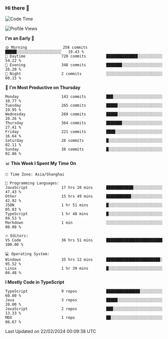 ### Hi there 👋

<!--
**waynelwz/waynelwz** is a ✨ _special_ ✨ repository because its `README.md` (this file) appears on your GitHub profile.

Here are some ideas to get you started:

- 🔭 I’m currently working on ...
- 🌱 I’m currently learning ...
- 👯 I’m looking to collaborate on ...
- 🤔 I’m looking for help with ...
- 💬 Ask me about ...
- 📫 How to reach me: ...
- 😄 Pronouns: ...
- ⚡ Fun fact: ...
-->

<!--START_SECTION:waka-->
![Code Time](http://img.shields.io/badge/Code%20Time-2%2C501%20hrs%2015%20mins-blue)

![Profile Views](http://img.shields.io/badge/Profile%20Views-1-blue)

**I'm an Early 🐤** 

```text
🌞 Morning                258 commits         █████░░░░░░░░░░░░░░░░░░░░   19.43 % 
🌆 Daytime                720 commits         ██████████████░░░░░░░░░░░   54.22 % 
🌃 Evening                348 commits         ███████░░░░░░░░░░░░░░░░░░   26.20 % 
🌙 Night                  2 commits           ░░░░░░░░░░░░░░░░░░░░░░░░░   00.15 % 
```
📅 **I'm Most Productive on Thursday** 

```text
Monday                   143 commits         ███░░░░░░░░░░░░░░░░░░░░░░   10.77 % 
Tuesday                  265 commits         █████░░░░░░░░░░░░░░░░░░░░   19.95 % 
Wednesday                269 commits         █████░░░░░░░░░░░░░░░░░░░░   20.26 % 
Thursday                 364 commits         ███████░░░░░░░░░░░░░░░░░░   27.41 % 
Friday                   221 commits         ████░░░░░░░░░░░░░░░░░░░░░   16.64 % 
Saturday                 28 commits          █░░░░░░░░░░░░░░░░░░░░░░░░   02.11 % 
Sunday                   38 commits          █░░░░░░░░░░░░░░░░░░░░░░░░   02.86 % 
```


📊 **This Week I Spent My Time On** 

```text
🕑︎ Time Zone: Asia/Shanghai

💬 Programming Languages: 
JavaScript               17 hrs 28 mins      ████████████░░░░░░░░░░░░░   47.43 % 
Other                    15 hrs 49 mins      ███████████░░░░░░░░░░░░░░   42.92 % 
JSON                     1 hr 51 mins        █░░░░░░░░░░░░░░░░░░░░░░░░   05.03 % 
TypeScript               1 hr 40 mins        █░░░░░░░░░░░░░░░░░░░░░░░░   04.53 % 
Markdown                 1 min               ░░░░░░░░░░░░░░░░░░░░░░░░░   00.08 % 

🔥 Editors: 
VS Code                  36 hrs 51 mins      █████████████████████████   100.00 % 

💻 Operating System: 
Windows                  35 hrs 12 mins      ████████████████████████░   95.52 % 
Linux                    1 hr 39 mins        █░░░░░░░░░░░░░░░░░░░░░░░░   04.48 % 
```

**I Mostly Code in TypeScript** 

```text
TypeScript               9 repos             ███████████████░░░░░░░░░░   60.00 % 
Java                     3 repos             █████░░░░░░░░░░░░░░░░░░░░   20.00 % 
JavaScript               2 repos             ███░░░░░░░░░░░░░░░░░░░░░░   13.33 % 
MDX                      1 repo              ██░░░░░░░░░░░░░░░░░░░░░░░   06.67 % 
```




 Last Updated on 22/02/2024 00:09:38 UTC
<!--END_SECTION:waka-->
